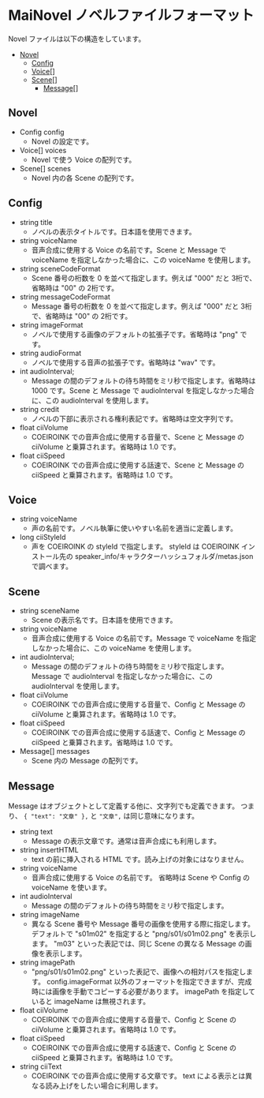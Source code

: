 ﻿# MaiNovel ノベルファイルフォーマット

Novel ファイルは以下の構造をしています。

* [Novel](#novel)
	* [Config](#config)
	* [Voice](#voice)[]
	* [Scene](#scene)[]
		* [Message](#message)[]

## Novel

* Config config
	* Novel の設定です。
* Voice[] voices
	* Novel で使う Voice の配列です。
* Scene[] scenes
	* Novel 内の各 Scene の配列です。

## Config

* string title
	* ノベルの表示タイトルです。日本語を使用できます。
* string voiceName
	* 音声合成に使用する Voice の名前です。Scene と Message で voiceName を指定しなかった場合に、この voiceName を使用します。
* string sceneCodeFormat
	* Scene 番号の桁数を 0 を並べて指定します。例えば "000" だと 3桁で、省略時は "00" の 2桁です。
* string messageCodeFormat
	* Message 番号の桁数を 0 を並べて指定します。例えば "000" だと 3桁で、省略時は "00" の 2桁です。
* string imageFormat
	* ノベルで使用する画像のデフォルトの拡張子です。省略時は "png" です。
* string audioFormat
	* ノベルで使用する音声の拡張子です。省略時は "wav" です。
* int audioInterval;
	* Message の間のデフォルトの待ち時間をミリ秒で指定します。省略時は 1000 です。Scene と Message で audioInterval を指定しなかった場合に、この audioInterval を使用します。
* string credit
	* ノベルの下部に表示される権利表記です。省略時は空文字列です。
* float ciiVolume
	* COEIROINK での音声合成に使用する音量で、Scene と Message の ciiVolume と乗算されます。省略時は 1.0 です。
* float ciiSpeed
	* COEIROINK での音声合成に使用する話速で、Scene と Message の ciiSpeed と乗算されます。省略時は 1.0 です。

## Voice

* string voiceName
	* 声の名前です。ノベル執筆に使いやすい名前を適当に定義します。
* long ciiStyleId
	* 声を COEIROINK の styleId で指定します。
	styleId は COEIROINK インストール先の speaker\_info/キャラクターハッシュフォルダ/metas.json で調べます。

## Scene

* string sceneName
	* Scene の表示名です。日本語を使用できます。
* string voiceName
	* 音声合成に使用する Voice の名前です。Message で voiceName を指定しなかった場合に、この voiceName を使用します。
* int audioInterval;
	* Message の間のデフォルトの待ち時間をミリ秒で指定します。Message で audioInterval を指定しなかった場合に、この audioInterval を使用します。
* float ciiVolume
	* COEIROINK での音声合成に使用する音量で、Config と Message の ciiVolume と乗算されます。省略時は 1.0 です。
* float ciiSpeed
	* COEIROINK での音声合成に使用する話速で、Config と Message の ciiSpeed と乗算されます。省略時は 1.0 です。
* Message[] messages
	* Scene 内の Message の配列です。

## Message

Message はオブジェクトとして定義する他に、文字列でも定義できます。 
つまり、 `{ "text": "文章" },` と `"文章",` は同じ意味になります。

* string text
	* Message の表示文章です。通常は音声合成にも利用します。
* string insertHTML
	* text の前に挿入される HTML です。読み上げの対象にはなりません。
* string voiceName
	* 音声合成に使用する Voice の名前です。
	省略時は Scene や Config の voiceName を使います。
* int audioInterval
	* Message の間のデフォルトの待ち時間をミリ秒で指定します。
* string imageName
	* 異なる Scene 番号や Message 番号の画像を使用する際に指定します。
	デフォルトで "s01m02" を指定すると "png/s01/s01m02.png" を表示します。
	"m03" といった表記では、同じ Scene の異なる Message の画像を表示します。
* string imagePath
	* "png/s01/s01m02.png" といった表記で、画像への相対パスを指定します。
	config.imageFormat 以外のフォーマットを指定できますが、完成時には画像を手動でコピーする必要があります。
	imagePath を指定していると imageName は無視されます。
* float ciiVolume
	* COEIROINK での音声合成に使用する音量で、Config と Scene の ciiVolume と乗算されます。省略時は 1.0 です。
* float ciiSpeed
	* COEIROINK での音声合成に使用する話速で、Config と Scene の ciiSpeed と乗算されます。省略時は 1.0 です。
* string ciiText
	* COEIROINK での音声合成に使用する文章です。
	text による表示とは異なる読み上げをしたい場合に利用します。
